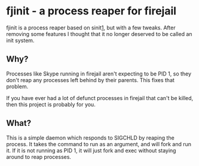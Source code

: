 fjinit - a process reaper for firejail
======================================

fjinit is a process reaper based on sinit[1], but with a few tweaks.
After removing some features I thought that it no longer deserved to be called
an init system.

Why?
----

Processes like Skype running in firejail aren't expecting to be PID 1, so they
don't reap any processes left behind by their parents. This fixes that problem.

If you have ever had a lot of defunct processes in firejail that can't be
killed, then this project is probably for you.

What?
-----

This is a simple daemon which responds to SIGCHLD by reaping the process.
It takes the command to run as an argument, and will fork and run it.
If it is not running as PID 1, it will just fork and exec without staying
around to reap processes.

[1]: http://tools.suckless.org/sinit "sinit homepage"

